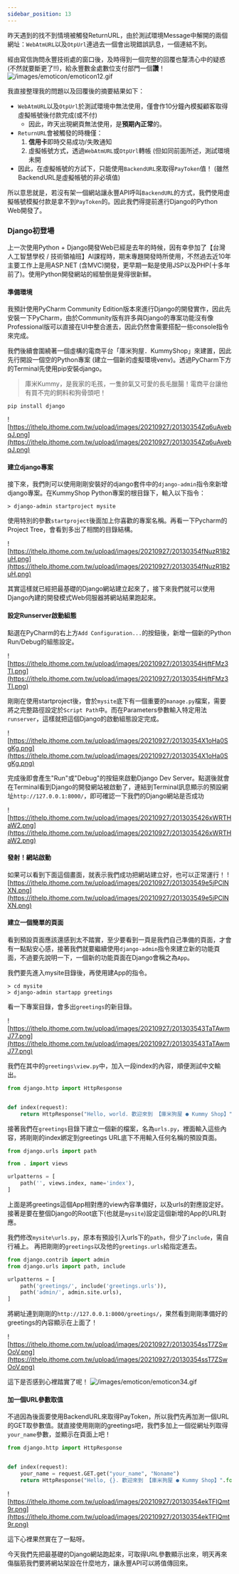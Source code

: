 ```yaml
---
sidebar_position: 13
---
```


昨天遇到的找不到情境被觸發ReturnURL，由於測試環境Message中解開的兩個網址：`WebAtmURL`以及`OtpUrl`連過去一個會出現錯誤訊息，一個連結不到。

經由寫信詢問永豐技術處的窗口後，及時得到一個完整的回覆也釐清心中的疑惑 (不然就要斷更了!!)，給永豐數金處數位支付部門一個**讚**！
![/images/emoticon/emoticon12.gif](https://ithelp.ithome.com.tw/images/emoticon/emoticon12.gif)

我直接整理我的問題以及回覆後的摘要結果如下：

* `WebAtmURL`以及`OtpUrl`於測試環境中無法使用，僅會作10分鐘內模擬顧客取得虛擬帳號後付款完成(或不付)
  * 因此，昨天出現網頁無法使用，是**預期內正常**的。
* `ReturnURL`會被觸發的時機僅：
  1. **信用卡**即時交易成功/失敗通知 
  2. 虛擬帳號方式，透過`WebAtmURL`或`OtpUrl`轉帳 (但如同前面所述，測試環境未開
* 因此，在虛擬帳號的方試下，只能使用`BackendURL`來取得`PayToken`值！ (雖然BackendURL是虛擬帳號的非必填值)

所以意思就是，若沒有架一個網站讓永豐API呼叫`BackendURL`的方式，我們使用虛擬帳號模擬付款是拿不到`PayToken`的。因此我們得提前進行Django的Python Web開發了。

### Django初登場

上一次使用Python + Django開發Web已經是去年的時候，因有幸參加了【台灣人工智慧學校 / 技術領袖班】AI課程時，期末專題開發時所使用，不然過去近10年主要工作上是用ASP.NET (含MVC)開發，更早期一點是使用JSP以及PHP(十多年前了)。使用Python開發網站的經驗倒是覺得很新鮮。

#### 準備環境

我預計使用PyCharm Community Edition版本來進行Django的開發實作，因此先安裝一下PyCharm，由於Community版有許多與Django的專案功能沒有像Professional版可以直接在UI中整合進去，因此仍然會需要搭配一些console指令來完成。

我們後續會圍繞著一個虛構的電商平台「庫米狗屋．KummyShop」來建置，因此先行開設一個空的Python專案 (建立一個新的虛擬環境venv)。透過PyCharm下方的Terminal先使用pip安裝django。

> 庫米Kummy，是我家的毛孩，一隻帥氣又可愛的長毛臘腸！電商平台讓他有買不完的飼料和狗骨頭吧！

```
pip install django
```

![https://ithelp.ithome.com.tw/upload/images/20210927/20130354Zq6uAvebqJ.png](https://ithelp.ithome.com.tw/upload/images/20210927/20130354Zq6uAvebqJ.png)

#### 建立django專案

接下來，我們則可以使用剛剛安裝好的django套件中的`django-admin`指令來新增django專案。在KummyShop Python專案的根目錄下，輸入以下指令：

```
> django-admin startproject mysite
```

使用特別的參數`startproject`後面加上你喜歡的專案名稱。再看一下Pycharm的Project Tree，會看到多出了相關的目錄結構。

![https://ithelp.ithome.com.tw/upload/images/20210927/20130354fNuzR1B2uH.png](https://ithelp.ithome.com.tw/upload/images/20210927/20130354fNuzR1B2uH.png)

其實這樣就已經把最基礎的Django網站建立起來了，接下來我們就可以使用Django內建的開發模式Web伺服器將網站結果跑起來。

#### 設定Runserver啟動組態

點選在PyCharm的右上方`Add Configuration...`的按鈕後，新增一個新的Python Run/Debug的組態設定。

![https://ithelp.ithome.com.tw/upload/images/20210927/20130354HjftFMz3Tl.png](https://ithelp.ithome.com.tw/upload/images/20210927/20130354HjftFMz3Tl.png)

剛剛在使用startproject後，會於`mysite`底下有一個重要的`manage.py`檔案，需要將之完整路徑設定於`Script Path`中。而在Parameters參數輸入特定用法`runserver`，這樣就把這個Django的啟動組態設定完成。

![https://ithelp.ithome.com.tw/upload/images/20210927/20130354X1oHa0SgKg.png](https://ithelp.ithome.com.tw/upload/images/20210927/20130354X1oHa0SgKg.png)

完成後即會產生"Run"或"Debug"的按鈕來啟動Django Dev Server。點選後就會在Terminal看到Django的開發網站被啟動了，連結到Terminal訊息顯示的預設網址`http://127.0.0.1:8000/`，即可確認一下我們的Django網站是否成功

![https://ithelp.ithome.com.tw/upload/images/20210927/2013035426xWRTHaW2.png](https://ithelp.ithome.com.tw/upload/images/20210927/2013035426xWRTHaW2.png)

#### 發射！網站啟動

如果可以看到下面這個畫面，就表示我們成功把網站建立好，也可以正常運行！
![https://ithelp.ithome.com.tw/upload/images/20210927/201303549e5jPClNXN.png](https://ithelp.ithome.com.tw/upload/images/20210927/201303549e5jPClNXN.png)

#### 建立一個簡單的頁面

看到預設頁面應該還感到太不踏實，至少要看到一頁是我們自己準備的頁面，才會有一點點安心感，接著我們就要繼續使用`django-admin`指令來建立新的功能頁面，不過要先說明一下，一個新的功能頁面在Django會稱之為`App`。

我們要先進入mysite目錄後，再使用建App的指令。

```
> cd mysite
> django-admin startapp greetings
```

看一下專案目錄，會多出`greetings`的新目錄。

![https://ithelp.ithome.com.tw/upload/images/20210927/201303543TaTAwmJ77.png](https://ithelp.ithome.com.tw/upload/images/20210927/201303543TaTAwmJ77.png)

我們在其中的`greetings\view.py`中，加入一段index的內容，順便測試中文輸出。

```python
from django.http import HttpResponse


def index(request):
    return HttpResponse("Hello, world. 歡迎來到 【庫米狗屋 ● Kummy Shop】")
```

接著我們在`greetings`目錄下建立一個新的檔案，名為`urls.py`，裡面輸入這些內容，將剛剛的index綁定到greetings URL底下不用輸入任何名稱的預設頁面。

```python
from django.urls import path

from . import views

urlpatterns = [
    path('', views.index, name='index'),
]
```

上面是將greetings這個App相對應的view內容準備好，以及urls的對應設定好。
接著是要在整個Django的Root底下(也就是`mysite`)設定這個新增的App的URL對應。

我們修改`mysite\urls.py`，原本有預設引入urls下的`path`，但少了`include`，需自行補上。
再把剛剛的`greetings`以及他的`greetings.urls`給指定進去。

```python
from django.contrib import admin
from django.urls import path, include

urlpatterns = [
    path('greetings/', include('greetings.urls')),
    path('admin/', admin.site.urls),
]
```

將網址連到剛剛的`http://127.0.0.1:8000/greetings/`，果然看到剛剛準備好的greetings的內容顯示在上面了！

![https://ithelp.ithome.com.tw/upload/images/20210927/20130354ssT7ZSwOoV.png](https://ithelp.ithome.com.tw/upload/images/20210927/20130354ssT7ZSwOoV.png)

這下是否感到心裡踏實了呢！
![/images/emoticon/emoticon34.gif](/images/emoticon/emoticon34.gif)

#### 加一個URL參數取值

不過因為後面要使用BackendURL來取得PayToken，所以我們先再加測一個URL的GET取參數值。就直接使用剛剛的greetings吧，我們多加上一個從網址列取得`your_name`參數，並顯示在頁面上吧！

```python
from django.http import HttpResponse


def index(request):
    your_name = request.GET.get("your_name", "Noname")
    return HttpResponse("Hello, {}. 歡迎來到 【庫米狗屋 ● Kummy Shop】".format(your_name))
```

![https://ithelp.ithome.com.tw/upload/images/20210927/20130354ekTFIQmt9r.png](https://ithelp.ithome.com.tw/upload/images/20210927/20130354ekTFIQmt9r.png)

這下心裡果然實在了一點呀。

今天我們先把最基礎的Django網站跑起來，可取得URL參數顯示出來，明天再來傷腦筋我們要將網站架設在什麼地方，讓永豐API可以將值傳回來。